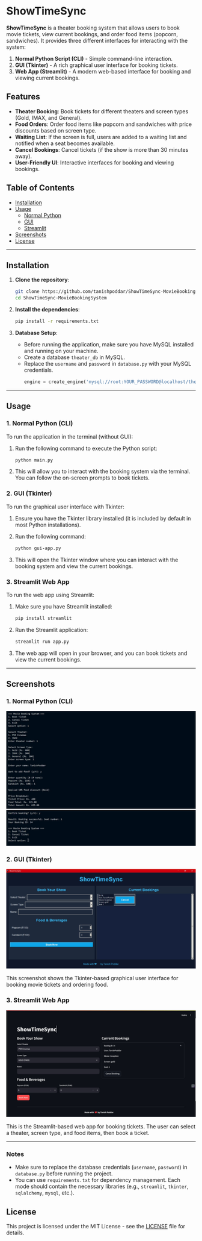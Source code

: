 # ShowTimeSync

**ShowTimeSync** is a theater booking system that allows users to book movie tickets, view current bookings, and order food items (popcorn, sandwiches). It provides three different interfaces for interacting with the system:

1. **Normal Python Script (CLI)** - Simple command-line interaction.
2. **GUI (Tkinter)** - A rich graphical user interface for booking tickets.
3. **Web App (Streamlit)** - A modern web-based interface for booking and viewing current bookings.

## Features

- **Theater Booking**: Book tickets for different theaters and screen types (Gold, IMAX, and General).
- **Food Orders**: Order food items like popcorn and sandwiches with price discounts based on screen type.
- **Waiting List**: If the screen is full, users are added to a waiting list and notified when a seat becomes available.
- **Cancel Bookings**: Cancel tickets (if the show is more than 30 minutes away).
- **User-Friendly UI**: Interactive interfaces for booking and viewing bookings.

## Table of Contents
- [Installation](#installation)
- [Usage](#usage)
  - [Normal Python](#normal-python)
  - [GUI](#gui)
  - [Streamlit](#streamlit)
- [Screenshots](#screenshots)
- [License](#license)

---

## Installation

1. **Clone the repository**:
   ```bash
   git clone https://github.com/tanishpoddar/ShowTimeSync-MovieBookingSystem
   cd ShowTimeSync-MovieBookingSystem
   ```
2. **Install the dependencies**:
   ```bash
   pip install -r requirements.txt
   ```

3. **Database Setup**:
   - Before running the application, make sure you have MySQL installed and running on your machine.
   - Create a database `theater_db` in MySQL.
   - Replace the `username` and `password` in `database.py` with your MySQL credentials.
     ```python
     engine = create_engine('mysql://root:YOUR_PASSWORD@localhost/theater_db')
     ```

---

## Usage

### 1. Normal Python (CLI)
To run the application in the terminal (without GUI):

1. Run the following command to execute the Python script:
   ```bash
   python main.py
   ```

2. This will allow you to interact with the booking system via the terminal. You can follow the on-screen prompts to book tickets.

### 2. GUI (Tkinter)
To run the graphical user interface with Tkinter:

1. Ensure you have the Tkinter library installed (it is included by default in most Python installations).
   
2. Run the following command:
   ```bash
   python gui-app.py
   ```

3. This will open the Tkinter window where you can interact with the booking system and view the current bookings.

### 3. Streamlit Web App
To run the web app using Streamlit:

1. Make sure you have Streamlit installed:
   ```bash
   pip install streamlit
   ```

2. Run the Streamlit application:
   ```bash
   streamlit run app.py
   ```

3. The web app will open in your browser, and you can book tickets and view the current bookings.

---

## Screenshots

### 1. Normal Python (CLI)
![CLI](images/cli.jpg)
![CLI](images/cli2.jpg)

### 2. GUI (Tkinter)

![GUI](images/gui.jpg)

This screenshot shows the Tkinter-based graphical user interface for booking movie tickets and ordering food.

### 3. Streamlit Web App

![Streamlit](images/streamlit.jpg)

This is the Streamlit-based web app for booking tickets. The user can select a theater, screen type, and food items, then book a ticket.

---
### Notes

- Make sure to replace the database credentials (`username`, `password`) in `database.py` before running the project.
- You can use `requirements.txt` for dependency management. Each mode should contain the necessary libraries (e.g., `streamlit`, `tkinter`, `sqlalchemy`, `mysql`, etc.).

## License

This project is licensed under the MIT License - see the [LICENSE](LICENSE) file for details.
